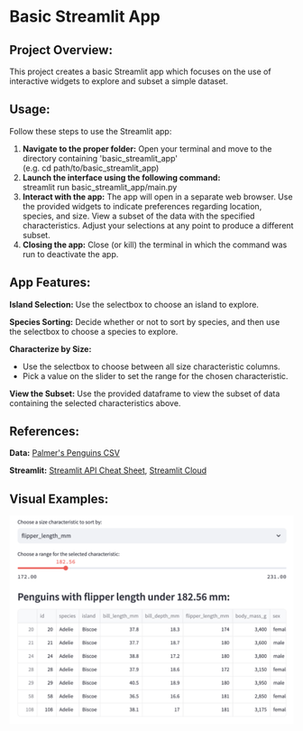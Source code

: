 # Basic Streamlit App 
## Project Overview:
This project creates a basic Streamlit app which focuses on the use of interactive widgets to explore and subset a simple dataset.

## Usage:
Follow these steps to use the Streamlit app:
1. **Navigate to the proper folder:** Open your terminal and move to the directory containing 'basic_streamlit_app'  
   (e.g. cd path/to/basic_streamlit_app)
2. **Launch the interface using the following command:**  
   streamlit run basic_streamlit_app/main.py
3. **Interact with the app:** The app will open in a separate web browser. Use the provided widgets to indicate preferences regarding location, species, and size. View a subset of the data with the specified characteristics. Adjust your selections at any point to produce a different subset.
4. **Closing the app:** Close (or kill) the terminal in which the command was run to deactivate the app. 

## App Features:
**Island Selection:** Use the selectbox to choose an island to explore.

**Species Sorting:** Decide whether or not to sort by species, and then use the selectbox to choose a species to explore. 

**Characterize by Size:** 
- Use the selectbox to choose between all size characteristic columns.
- Pick a value on the slider to set the range for the chosen characteristic.

**View the Subset:** Use the provided dataframe to view the subset of data containing the selected characteristics above. 

## References:
**Data:** [Palmer's Penguins CSV](https://github.com/llatimer031/Latimer-Data-Science-Portfolio/blob/main/basic-streamlit-app/data/penguins.csv)

**Streamlit:** [Streamlit API Cheat Sheet](https://docs.streamlit.io/develop/quick-reference/cheat-sheet), [Streamlit Cloud](https://docs.streamlit.io/deploy/streamlit-community-cloud/deploy-your-app)

## Visual Examples:
![Final Dataframe](Images/penguins-app.png)
